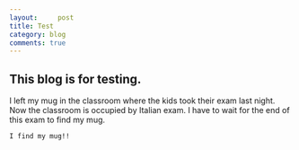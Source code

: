 ```yaml
---
layout:     post
title: Test     
category: blog
comments: true
---
```

## This blog is for testing.
I left my mug in the classroom where the kids took their exam last night. Now the classroom is occupied by Italian exam. I have to wait for the end of this exam to find my mug.

`I find my mug!!`
